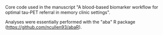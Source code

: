 Core code used in the manuscript "A blood-based biomarker workflow for optimal tau-PET referral in memory clinic settings".

Analyses were essentially performed with the "aba" R package (https://github.com/ncullen93/abaR). 
